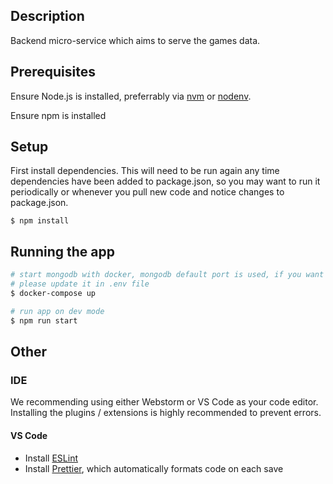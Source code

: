 ## Description

Backend micro-service which aims to serve the games data. 

## Prerequisites

Ensure Node.js is installed, preferrably via [nvm](https://github.com/nvm-sh/nvm) or [nodenv](https://github.com/nodenv/nodenv).

Ensure npm is installed

## Setup

First install dependencies. This will need to be run again any time dependencies have been added to package.json, so you may want to run it periodically or whenever you pull new code and notice changes to package.json.

```
$ npm install
```

## Running the app

```bash
# start mongodb with docker, mongodb default port is used, if you want to use another port
# please update it in .env file
$ docker-compose up

# run app on dev mode
$ npm run start
```

## Other

### IDE

We recommending using either Webstorm or VS Code as your code editor. Installing the plugins / extensions is highly recommended to prevent errors.

#### VS Code

- Install [ESLint](https://marketplace.visualstudio.com/items?itemName=dbaeumer.vscode-eslint)
- Install [Prettier](https://marketplace.visualstudio.com/items?itemName=esbenp.prettier-vscode), which automatically formats code on each save
